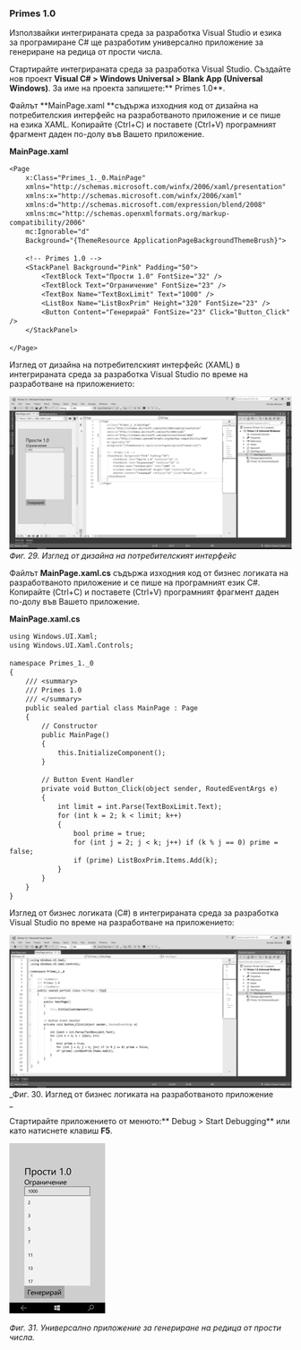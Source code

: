 ### Primes 1.0

Използвайки интегрираната среда за разработка Visual Studio и езика за програмиране C\# ще разработим универсално приложение за генериране на редица от прости числа.

Стартирайте интегрираната среда за разработка Visual Studio. Създайте нов проект **Visual C\# &gt; Windows Universal &gt; Blank App \(Universal Windows\)**. За име на проекта запишете:** Primes 1.0**.

Файлът **MainPage.xaml **съдържа изходния код от дизайна на потребителския интерфейс на разработваното приложение и се пише на езика XAML. Копирайте \(Ctrl+C\) и поставете \(Ctrl+V\) програмният фрагмент даден по-долу във Вашето приложение.

**MainPage.xaml**

```
<Page
    x:Class="Primes_1._0.MainPage"
    xmlns="http://schemas.microsoft.com/winfx/2006/xaml/presentation"
    xmlns:x="http://schemas.microsoft.com/winfx/2006/xaml"
    xmlns:d="http://schemas.microsoft.com/expression/blend/2008"
    xmlns:mc="http://schemas.openxmlformats.org/markup-compatibility/2006"
    mc:Ignorable="d"
    Background="{ThemeResource ApplicationPageBackgroundThemeBrush}">

    <!-- Primes 1.0 -->
    <StackPanel Background="Pink" Padding="50">
        <TextBlock Text="Прости 1.0" FontSize="32" />
        <TextBlock Text="Ограничение" FontSize="23" />
        <TextBox Name="TextBoxLimit" Text="1000" />
        <ListBox Name="ListBoxPrim" Height="320" FontSize="23" />
        <Button Content="Генерирай" FontSize="23" Click="Button_Click" />
    </StackPanel>

</Page>
```

Изглед от дизайна на потребителският интерфейс \(XAML\) в интегрираната среда за разработка Visual Studio по време на разработване на приложението:

![](/chapter1/29.png)_Фиг. 29. Изглед от дизайна на потребителският интерфейс_

Файлът **MainPage.xaml.cs** съдържа изходния код от бизнес логиката на разработваното приложение и се пише на програмният език C\#. Копирайте \(Ctrl+C\) и поставете \(Ctrl+V\) програмният фрагмент даден по-долу във Вашето приложение.

**MainPage.xaml.cs**

```
using Windows.UI.Xaml;
using Windows.UI.Xaml.Controls;

namespace Primes_1._0
{
    /// <summary>
    /// Primes 1.0
    /// </summary>
    public sealed partial class MainPage : Page
    {
        // Constructor
        public MainPage()
        {
            this.InitializeComponent();
        }

        // Button Event Handler
        private void Button_Click(object sender, RoutedEventArgs e)
        {
            int limit = int.Parse(TextBoxLimit.Text);
            for (int k = 2; k < limit; k++)
            {
                bool prime = true;
                for (int j = 2; j < k; j++) if (k % j == 0) prime = false;
                if (prime) ListBoxPrim.Items.Add(k);
            }
        }
    }
}
```

Изглед от бизнес логиката \(C\#\) в интегрираната среда за разработка Visual Studio по време на разработване на приложението:

![](/chapter1/30.png)_Фиг. 30. Изглед от бизнес логиката на разработваното приложение  
_

Стартирайте приложението от менюто:** Debug &gt; Start Debugging** или като натиснете клавиш **F5**.

![](/chapter1/31.png)

_Фиг. 31. Универсално приложение за генериране на редица от прости числа._

